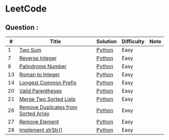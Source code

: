 # LeetCode

## Question :
|  #  | Title           |  Solution       |  Difficulty     | Note            | 
|-----|---------------- | --------------- | --------------- | --------------- |
1 | [Two Sum](https://leetcode.com/problems/two-sum/) | [Python](./PythonCode/Two_Sum.py) | Easy | |
7 | [Reverse Integer](https://leetcode.com/problems/Reverse-Integer/) | [Python](./PythonCode/Reverse_Integer.py) | Easy | |
9 | [Palindrome Number](https://leetcode.com/problems/Palindrome-Number/) | [Python](./PythonCode/Palindrome_Number.py) | Easy | |
13 | [Roman to Integer](https://leetcode.com/problems/Roman-to-Integer/) | [Python](./PythonCode/Roman_to_Integer.py) | Easy | |
14 | [Longest Common Prefix](https://leetcode.com/problems/Longest-Common-Prefix/) | [Python](./PythonCode/Longest_Common_Prefix.py) | Easy | |
20 | [Valid Parentheses](https://leetcode.com/problems/Valid-Parentheses/) | [Python](./PythonCode/Valid_Parentheses.py) | Easy | |
21 | [Merge Two Sorted Lists](https://leetcode.com/problems/Merge-Two-Sorted-Lists/) | [Python](./PythonCode/Merge_Two_Sorted_Lists.py) | Easy | |
26 | [Remove Duplicates from Sorted Array](https://leetcode.com/problems/Remove-Duplicates-from-Sorted-Array/) | [Python](./PythonCode/Remove_Duplicates_from_Sorted_Array.py) | Easy | |
27 | [Remove Element](https://leetcode.com/problems/Remove-Element/) | [Python](./PythonCode/Remove_Element.py) | Easy | |
28 | [Implement strStr()](https://leetcode.com/problems/Implement-strStr/) | [Python](./PythonCode/Implement_strStr().py) | Easy | |
